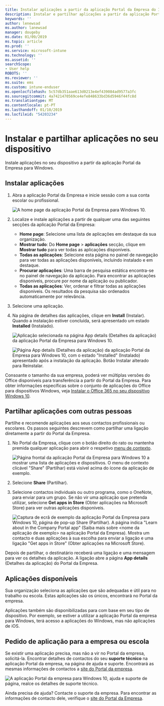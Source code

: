 ```yaml
---
title: Instalar aplicações a partir da aplicação Portal da Empresa do Intune para Windows
description: Instalar e partilhar aplicações a partir da aplicação Portal da empresa para Windows
keywords: ''
author: lenewsad
ms.author: lanewsad
manager: dougeby
ms.date: 01/09/2019
ms.topic: article
ms.prod: ''
ms.service: microsoft-intune
ms.technology: ''
ms.assetid: ''
searchScope:
- User help
ROBOTS: ''
ms.reviewer: ''
ms.suite: ems
ms.custom: intune-enduser
ms.openlocfilehash: 5c57db351aae613d0213e4ef439084ad9577a3fc
ms.sourcegitcommit: 4a7421470569ce4efe848633bd36d5946f44fc8d
ms.translationtype: MT
ms.contentlocale: pt-PT
ms.lasthandoff: 01/10/2019
ms.locfileid: "54203234"
---
```

# <a name="install-and-share-apps-on-your-device"></a>Instalar e partilhar aplicações no seu dispositivo
Instale aplicações no seu dispositivo a partir da aplicação Portal da Empresa para Windows.

## <a name="install-apps"></a>Instalar aplicações

1. Abra a aplicação Portal da Empresa e inicie sessão com a sua conta escolar ou profissional.  

    ![A home page da aplicação Portal da Empresa para Windows 10.](./media/RS1_AppDetailsPage_Installed_03.png)    
2. Localize e instale aplicações a partir de qualquer uma das seguintes secções da aplicação Portal da Empresa:  

    * **Home page**: Selecione uma lista de aplicações em destaque da sua organização.  
    * **Mostrar tudo**: Do **Home page** > **aplicações** secção, clique em **Mostrar tudo** para ver todas as aplicações disponíveis.  
    * **Todas as aplicações**: Selecione esta página no painel de navegação para ver todas as aplicações disponíveis, incluindo instalado e em destaque.  
    * **Procurar aplicações**: Uma barra de pesquisa estática encontra-se no painel de navegação da aplicação.  Para encontrar as aplicações disponíveis, procure por nome da aplicação ou publicador.  
    * **Todas as aplicações**: Ver, ordenar e filtrar todas as aplicações disponíveis. Os resultados da pesquisa são ordenados automaticamente por relevância.  

3. Selecione uma aplicação.   
4. Na página de detalhes das aplicações, clique em **Install** (Instalar). Quando a instalação estiver concluída, será apresentado um estado **Installed** (Instalado).  

    ![Aplicação selecionada na página App details (Detalhes da aplicação) da aplicação Portal da Empresa para Windows 10.](./media/RS1_AppDetailsPage_Installed_02.png)  
    
    ![Página App details (Detalhes da aplicação) da aplicação Portal da Empresa para Windows 10, com o estado "Installed" (Instalado) apresentado após a instalação da aplicação. Botão Instalar alterado para Reinstalar.](./media/RS1_AppDetailsPage_Installed_01.png)    

 Consoante o tamanho da sua empresa, poderá ver múltiplas versões do Office disponíveis para transferência a partir do Portal da Empresa. Para obter informações específicas sobre o conjunto de aplicações do Office para dispositivos Windows, veja [Instalar o Office 365 no seu dispositivo Windows 10](./install-office-windows.md).

## <a name="share-apps-with-others"></a>Partilhar aplicações com outras pessoas  
Partilhe e recomende aplicações aos seus contactos profissionais ou escolares. Os passos seguintes descrevem como partilhar uma ligação diretamente a partir do Portal da Empresa.

1. No Portal da Empresa, clique com o botão direito do rato ou mantenha premida qualquer aplicação para abrir o respetivo [menu de contexto](https://docs.microsoft.com//windows/uwp/design/controls-and-patterns/menus).  

    ![Página frontal da aplicação Portal da Empresa para Windows 10 a mostrar uma lista de aplicações e dispositivos. O menu de contexto clicável "Share" (Partilhar) está visível acima do ícone da aplicação de exemplo. ](./media/1808_ShareContext_CP_Windows.png)  

2. Selecione **Share** (Partilhar).
3. Selecione contactos individuais ou outro programa, como o OneNote, para enviar para um grupo. Se não vir uma aplicação que pretenda utilizar, selecione **Get apps in Store** (Obter aplicações na Microsoft Store) para ver outras aplicações disponíveis.  

    ![Captura de ecrã de exemplo da aplicação Portal da Empresa para Windows 10, página de pop-up Share (Partilhar). A página indica "Learn about <example app name> in the Company Portal app" (Saiba mais sobre <nome da aplicação de exemplo> na aplicação Portal da Empresa). Mostra um contacto e duas aplicações à sua escolha para enviar a ligação e uma ligação "Get apps in Store" (Obter aplicações na Microsoft Store). ](./media/1808_ShareApps_CP_Windows.png) 

Depois de partilhar, o destinatário receberá uma ligação e uma mensagem para ver os detalhes da aplicação. A ligação abre a página **App details** (Detalhes da aplicação) do Portal da Empresa. 

## <a name="available-apps"></a>Aplicações disponíveis  

Sua organização seleciona as aplicações que são adequadas e útil para no trabalho ou escola. Estas aplicações são os únicos, encontrará no Portal da empresa.  

Aplicações também são disponibilizadas para com base em seu tipo de dispositivo. Por exemplo, se estiver a utilizar a aplicação Portal da empresa para Windows, terá acesso a aplicações do Windows, mas não aplicações de iOS.  

## <a name="request-an-app-for-work-or-school"></a>Pedido de aplicação para a empresa ou escola  
Se existir uma aplicação precisa, mas não a vir no Portal da empresa, solicitá-la. Encontrar detalhes de contactos do seu **suporte técnico** na aplicação Portal da empresa, na página de ajuda e suporte. Encontrará as mesmas informações de contactos a [site do Portal da empresa](https://go.microsoft.com/fwlink/?linkid=2010980).    

  ![A aplicação Portal da empresa para Windows 10, ajuda e suporte de página, realce os detalhes de suporte técnico. ](./media/1812_UCP_Help_Support_helpdesk.png)  


Ainda precisa de ajuda? Contacte o suporte da empresa. Para encontrar as informações de contacto dele, verifique o [site do Portal da Empresa](https://go.microsoft.com/fwlink/?linkid=2010980).  
